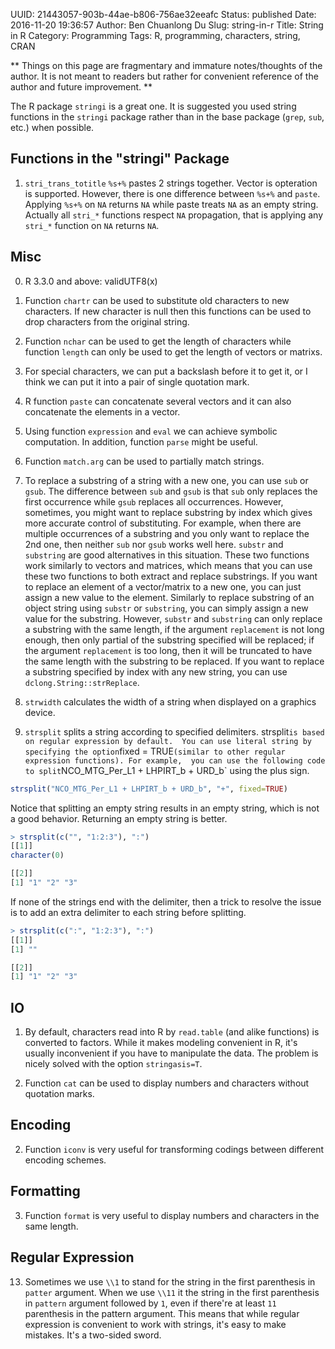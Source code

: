 UUID: 21443057-903b-44ae-b806-756ae32eeafc
Status: published
Date: 2016-11-20 19:36:57
Author: Ben Chuanlong Du
Slug: string-in-r
Title: String in R
Category: Programming
Tags: R, programming, characters, string, CRAN

**
Things on this page are
fragmentary and immature notes/thoughts of the author.
It is not meant to readers
but rather for convenient reference of the author and future improvement.
**

The R package `stringi` is a great one. 
It is suggested you used string functions in the `stringi` package
rather than in the base package (`grep`, `sub`, etc.) when possible. 

## Functions in the "stringi" Package
1. `stri_trans_totitle`
`%s+%` pastes 2 strings together. 
Vector is opteration is supported. 
However, 
there is one difference between `%s+%` and `paste`.
Applying `%s+%` on `NA` returns `NA`
while paste treats `NA` as an empty string.
Actually all `stri_*` functions respect `NA` propagation, 
that is applying any `stri_*` function on `NA` returns `NA`.

## Misc
0. R 3.3.0 and above: validUTF8(x)

5. Function `chartr` can be used to substitute old characters to new characters. 
If new character is null then this functions can be used
to drop characters from the original string.

6. Function `nchar` can be used to get the length of characters 
while function `length` can only be used to get the length of vectors or matrixs.

7. For special characters, 
we can put a backslash before it to get it,
or I think we can put it into a pair of single quotation mark.

8. R function `paste` can concatenate several vectors 
and it can also concatenate the elements in a vector. 

11. Using function `expression` and `eval` we can achieve symbolic computation. 
In addition, function `parse` might be useful.

12. Function `match.arg` can be used to partially match strings.

14. To replace a substring of a string with a new one, 
you can use `sub` or `gsub`. 
The difference between `sub` and `gsub` is that `sub` only replaces the first occurrence 
while `gsub` replaces all occurrences. 
However, sometimes, 
you might want to replace substring by index 
which gives more accurate control of substituting. 
For example, 
when there are multiple  occurrences of a substring 
and you only want to replace the 2nd one,
then neither `sub` nor `gsub` works well here. 
`substr` and `substring` are good alternatives in this situation. 
These two functions work similarly to vectors and matrices, 
which means that you can use these two functions to both extract and replace substrings. 
If you want to replace an element of a vector/matrix to a new one, 
you can just assign a new value to the element. 
Similarly to replace substring of an object string using `substr` or `substring`, 
you can simply assign a new value for the substring. 
However, `substr` and `substring` can only replace a substring with the same length, 
if the argument `replacement` is not long enough, 
then only partial of the substring specified will be replaced; 
if the argument `replacement` is too long, 
then it will be truncated to have the same length with the substring to be replaced. 
If you want to replace a substring specified by index with any new string, 
you can use `dclong.String::strReplace`.

15. `strwidth` calculates the width of a string when displayed on a graphics device.

16. `strsplit` splits a string according to specified delimiters.
strsplit` is based on regular expression by default. 
You can use literal string by specifying the option `fixed = TRUE`
(similar to other regular expression functions).
For example, 
you can use the following code 
to split `NCO_MTG_Per_L1 + LHPIRT_b + URD_b` using the plus sign.
```R
strsplit("NCO_MTG_Per_L1 + LHPIRT_b + URD_b", "+", fixed=TRUE)
```
Notice that splitting an empty string results in an empty string,
which is not a good behavior. 
Returning an empty string is better.
```R
> strsplit(c("", "1:2:3"), ":")
[[1]]
character(0)

[[2]]
[1] "1" "2" "3"
```
If none of the strings end with the delimiter, 
then a trick to resolve the issue is to add an extra delimiter to each string before splitting.
```R
> strsplit(c(":", "1:2:3"), ":")
[[1]]
[1] ""

[[2]]
[1] "1" "2" "3"
```

## IO
1. By default, 
characters read into R by `read.table` (and alike functions) is converted to factors. 
While it makes modeling convenient in R, 
it's usually inconvenient if you have to manipulate the data. 
The problem is nicely solved with the option `stringasis=T`.

4. Function `cat` can be used to display numbers 
and characters without quotation marks.

## Encoding
2. Function `iconv` is very useful for transforming codings 
between different encoding schemes.

## Formatting
3. Function `format` is very useful to display numbers 
and characters in the same length.

## Regular Expression
13. Sometimes we use `\\1` to stand for the string in the first parenthesis in `patter` argument. 
When we use `\\11` it the string in the first parenthesis in `pattern` argument followed by `1`, 
even if there're at least `11` parenthesis in the pattern argument. 
This means that while regular expression is convenient to work with strings, 
it's easy to make mistakes. 
It's a two-sided sword.
